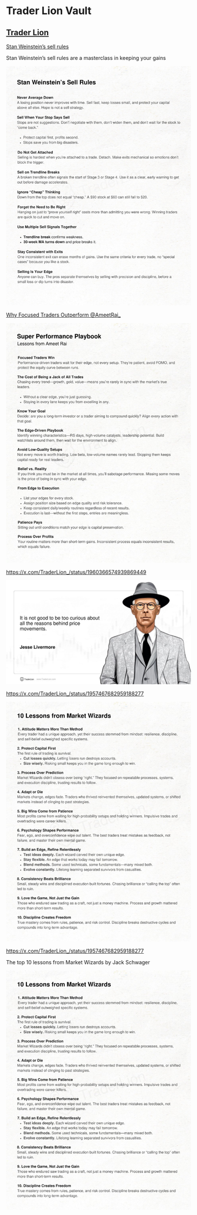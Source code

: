 
# **Trader Lion Vault**

## [Trader Lion](https://x.com/TraderLion_)
[Stan Weinstein’s sell rules](https://x.com/TraderLion_/status/1954586676409561268)

Stan Weinstein’s sell rules are a masterclass in keeping your gains

![img_3.png](img_3.png)

[Why Focused Traders Outperform @AmeetRai_](https://x.com/TraderLion_/status/1956330765895012552)

![img_2.png](img.png)

https://x.com/TraderLion_/status/1960366574939869449

![img_1.png](img_1.png)

https://x.com/TraderLion_/status/1957467682959188277

![img_2.png](img_2.png)

https://x.com/TraderLion_/status/1957467682959188277

The top 10 lessons from Market Wizards by Jack Schwager

![img_4.png](img_4.png)
